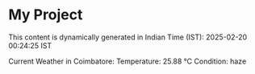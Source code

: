 # My Project

This content is dynamically generated in Indian Time (IST): 2025-02-20 00:24:25 IST


Current Weather in Coimbatore:
Temperature: 25.88 °C
Condition: haze
